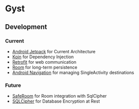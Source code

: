 # Gyst

## Development

### Current
* [Android Jetpack](https://developer.android.com/jetpack) for Current Architecture
* [Koin](https://insert-koin.io/) for Dependency Injection
* [Retrofit](https://square.github.io/retrofit/) for web communication
* [Room](https://developer.android.com/topic/libraries/architecture/room) for long-term persistence
* [Android Navigation](https://developer.android.com/guide/navigation/) for managing SingleActivity destinations

### Future

* [SafeRoom](https://github.com/commonsguy/cwac-saferoom) for Room integration with SqlCipher
* [SQLCipher](https://www.zetetic.net/sqlcipher/) for Database Encryption at Rest

